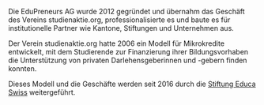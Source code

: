 Die EduPreneurs AG wurde 2012 gegründet und übernahm das Geschäft des Vereins studienaktie.org, professionalisierte es und baute es für institutionelle Partner wie Kantone, Stiftungen und Unternehmen aus.

Der Verein studienaktie.org hatte 2006 ein Modell für Mikrokredite entwickelt, mit dem Studierende zur Finanzierung ihrer Bildungsvorhaben die Unterstützung von privaten Darlehensgeberinnen und -gebern finden konnten.

Dieses Modell und die Geschäfte werden seit 2016 durch die [Stiftung Educa Swiss](https://educaswiss.ch/) weitergeführt.
